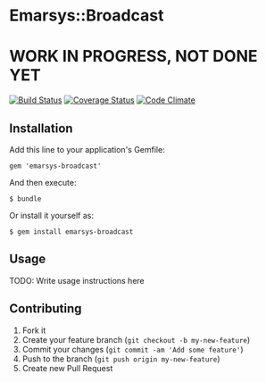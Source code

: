 # Emarsys::Broadcast

WORK IN PROGRESS, NOT DONE YET
==============================
[![Build Status](https://travis-ci.org/Valve/emarsys-broadcast-ruby.png)](https://travis-ci.org/Valve/emarsys-broadcast-ruby)
[![Coverage Status](https://coveralls.io/repos/Valve/emarsys-broadcast-ruby/badge.png?branch=master)](https://coveralls.io/r/Valve/emarsys-broadcast-ruby)
[![Code Climate](https://codeclimate.com/github/Valve/emarsys-broadcast-ruby.png)](https://codeclimate.com/github/Valve/emarsys-broadcast-ruby)

## Installation

Add this line to your application's Gemfile:

    gem 'emarsys-broadcast'

And then execute:

    $ bundle

Or install it yourself as:

    $ gem install emarsys-broadcast

## Usage

TODO: Write usage instructions here

## Contributing

1. Fork it
2. Create your feature branch (`git checkout -b my-new-feature`)
3. Commit your changes (`git commit -am 'Add some feature'`)
4. Push to the branch (`git push origin my-new-feature`)
5. Create new Pull Request
